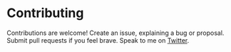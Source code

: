 # Contributing

Contributions are welcome! Create an issue, explaining a bug or proposal. Submit pull requests if you feel brave. Speak to me on [Twitter](https://twitter.com/assertchris).
